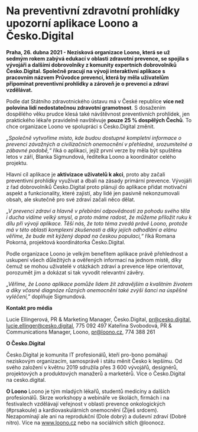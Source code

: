 # Na preventivní zdravotní prohlídky upozorní aplikace Loono a Česko.Digital

**Praha, 26. dubna 2021 - Nezisková organizace Loono, která se už sedmým rokem zabývá edukací v oblasti zdravotní prevence, se spojila s vývojáři a dalšími dobrovolníky z komunity expertních dobrovolníků Česko.Digital. Společně pracují na vývoji interaktivní aplikace s pracovním názvem Průvodce prevencí, která by měla uživatelům připomínat preventivní prohlídky a zároveň je o prevenci a zdraví vzdělávat.**

Podle dat Státního zdravotnického ústavu má v České republice **více než polovina lidí nedostatečnou zdravotní gramotnost**. S dosažením dospělého věku prudce klesá také návštěvnost preventivních prohlídek, jen praktického lékaře pravidelně navštěvuje **pouze 25 % dospělých Čechů**. To chce organizace Loono ve spolupráci s Česko.Digital změnit. 

*„Společně vytvoříme místo, kde budou dostupné kompletní informace o prevenci závažných a civilizačních onemocnění v přehledné, srozumitelné a zábavné podobě,“* říká o aplikaci, jejíž první verze by měla být spuštěna letos v září, Blanka Sigmundová, ředitelka Loono a koordinátor celého projektu.

Hlavní cíl aplikace je **aktivizace uživatelů k akci**, proto aby začali preventivní prohlídky využívat a dbali na zásady primární prevence. Vývojáři z řad dobrovolníků Česko.Digital proto plánují do aplikace přidat motivační aspekt a funkcionality, které zajistí, aby lidé jen pasivně nekonzumovali obsah, ale skutečně pro své zdraví začali něco dělat.

*„V prevenci zdraví a hlavně v přebírání odpovědnosti za pohodu svého těla i ducha vidíme velký smysl, a proto máme radost, že můžeme přiložit ruku k dílu při vývoji aplikace. Těší nás, že toto téma zvedá právě Loono, protože má v této oblasti komplexní zkušenosti a díky jejich odhodlání a elánu věříme, že bude mít kýžený dopad na českou populaci,“* říká Romana Pokorná, projektová koordinátorka Česko.Digital. 

Podle organizace Loono je velkým benefitem aplikace právě přehlednost a uskupení všech důležitých a ověřených informací na jednom místě, díky čemuž se mohou uživatelé v otázkách zdraví a prevence lépe orientovat, porozumět jim a dokázat si tak vyvodit relevantní závěry. 

*„Věříme, že Loono aplikace pomůže lidem žít zdravějším a kvalitním životem a díky včasné diagnóze různých onemocnění také zvýší šanci na úspěšné vyléčení,”* doplňuje Sigmundová.  

**Kontakt pro média**

Lucie Ellingerová, PR & Marketing Manager, Česko.Digital, 
pr@cesko.digital, lucie.ellinger@cesko.digital, 775 092 497
Kateřina Svobodová, PR & Communications Manager, Loono, 
pr@loono.cz, 774 388 261

**O Česko.Digital**

Česko.Digital je komunita IT profesionálů, kteří pro-bono pomáhají neziskovým organizacím, samosprávě i státu měnit Česko k lepšímu. Od svého založení v květnu 2019 sdružila přes 3 600 vývojářů, designérů, projektových a produktových manažerů a marketérů. Více o Česko.Digital na cesko.digital.

**O Loono**
Loono je tým mladých lékařů, studentů medicíny a dalších profesionálů. Skrze workshopy a webináře ve školách, firmách i na festivalech vzdělávají veřejnost v oblasti prevence onkologických (#prsakoule) a kardiovaskulárních onemocnění (Žiješ srdcem). Nezapomínají ale ani na reprodukční (Dole dobrý) a duševní zdraví (Dobré nitro). Více na www.loono.cz nebo na sociálních sítích @loonocz.
